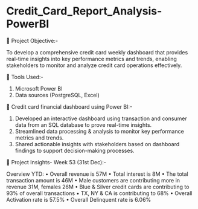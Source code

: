 # Credit_Card_Report_Analysis-PowerBI

🔗 Project Objective:-

To develop a comprehensive credit card weekly dashboard that provides real-time insights into key performance metrics and trends, enabling stakeholders to monitor and analyze credit card operations effectively.

🔗 Tools Used:-

1. Microsoft Power BI
2. Data sources (PostgreSQL, Excel)

🔗 Credit card financial dashboard using Power BI:-

1. Developed an interactive dashboard using transaction and consumer data from an SQL database to prove real-time insights.
2. Streamlined data processing & analysis to monitor key performance metrics and trends.
3. Shared actionable insights with stakeholders based on dashboard findings to support decision-making processes.

🔗 Project Insights- Week 53 (31st Dec):-

Overview YTD:
• Overall revenue is 57M
• Total interest is 8M
• The total transaction amount is 46M
• Male customers are contributing more in revenue 31M, females 26M
• Blue & Silver credit cards are contributing to 93% of overall transactions
• TX, NY & CA is contributing to 68%
• Overall Activation rate is 57.5%
• Overall Delinquent rate is 6.06%
